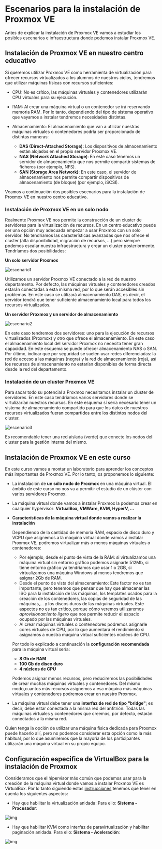 # Escenarios para la instalación de Proxmox VE

Antes de explicar la instalación de Proxmox VE vamos a estudiar los
posibles escenarios e infraestructura donde podemos instalar Proxmox
VE.

## Instalación de Proxmox VE en nuestro centro educativo

Si queremos utilizar Proxmox VE como herramienta de virtualización
para ofrecer recursos virtualizados a los alumnos de nuestros ciclos,
tendremos que utilizar máquinas físicas con recursos suficientes:

* CPU: No es crítico, las máquinas virtuales y contenedores utilizarán
  CPU virtuales para su ejecución.
* RAM: Al crear una máquina virtual o un contenedor se irá reservando
  memoria RAM. Por lo tanto, dependiendo del tipo de sistema operativo
  que vayamos a instalar tendremos necesidades distintas.
* Almacenamiento: El almacenamiento que van a utilizar nuestras
  máquinas virtuales o contenedores podría ser proporcionado de
  distintas maneras:

    * **DAS (Direct-Attached Storage)**: Los dispositivos de
      almacenamiento están alojados en el propio servidor Proxmox VE.
    * **NAS (Network Attached Storage)**: En este caso tenemos un
      servidor de almacenamiento que nos permite compartir sistemas de
      ficheros (por ejemplo, NFS).
    * **SAN (Storage Area Network)**: En este caso, el servidor de
      almacenamiento nos permite compartir dispositivos de
      almacenamiento (de bloque) (por ejemplo, iSCSI).

Veamos a continuación dos posibles escenarios para la instalación de
Proxmox VE en nuestro centro educativo.

### Instalación de Proxmox VE en un solo nodo

Realmente Proxmox VE nos permite la construcción de un cluster de
servidores para la virtualización de recursos. En un centro educativo
puede ser una opción muy adecuada empezar a usar Proxmox con un solo
servidor. No tendríamos las características avanzadas que nos ofrece
el cluster (alta disponibilidad, migración de recursos, ...) pero
siempre podemos escalar nuestra infraestructura y crear un cluster
posteriormente. Tendríamos dos posibilidades:

**Un solo servidor Proxmox**

![escenario1](img/escenario1.drawio.png)

Utilizamos un servidor Proxmox VE conectado a la red de nuestro
departamento. Por defecto, las máquinas virtuales y contenedores
creados estarán conectadas a esta misma red, por lo que serán
accesibles sin problemas. En este caso se utilizará almacenamiento
DAS, es decir, el servidor tendrá que tener suficiente almacenamiento
local para todos los recursos virtualizados.

**Un servidor Proxmox y un servidor de almacenamiento**

![escenario2](img/escenario2.drawio.png)

En este caso tendremos dos servidores: uno para la ejecución de
recursos virtualizados (Proxmox) y otro que ofrece el
almacenamiento. En este caso el almacenamiento local del servidor
Proxmox no necesita tener gran capacidad. En este esquema se puede
ofrecer almacenamiento NAS o SAN. Por último, indicar que por seguridad
se suelen usar redes diferenciadas: la red de acceso a las máquinas
(negra) y la red de almacenamiento (roja), así los recursos de
almacenamiento no estarían disponibles de forma directa desde la red
del departamento.

### Instalación de un cluster Proxmox VE

Para sacar todo su potencial a Proxmox necesitamos instalar un cluster
de servidores. En este caso tendríamos varios servidores donde se
virtulizarían nuestros recursos. En este esquema sí sería necesario
tener un sistema de almacenamiento compartido para que los datos de
nuestros recursos virtualizados fueran compartidos entre los distintos
nodos del cluster.

![escenario3](img/escenario3.drawio.png)

Es recomendable tener una red aislada (verde) que conecte los nodos
del cluster para la gestión interna del mismo.

## Instalación de Proxmox VE en este curso

En este curso vamos a montar un laboratorio para aprender los
conceptos más importantes de Proxmox VE. Por lo tanto, os proponemos lo
siguiente:

* La instalación de **un sólo nodo de Proxmox** en una máquina virtual. El
  ámbito de este curso no nos va a permitir el estudio de un clúster
  con varios servidores Proxmox.
* La máquina virtual donde vamos a instalar Proxmox la podemos crear
  en cualquier hypervisor: **VirtualBox, VMWare, KVM, HyperV, ...**
* **Características de la máquina virtual donde vamos a realizar la instalación**
  
  Dependiendo de la cantidad de memoria RAM, espacio de disco duro y VCPU que asignemos a la máquina virtual donde vamos a instalar Proxmox VE, podremos virtualizar más o menos máquinas virtuales o contenedores:

  * Por ejemplo, desde el punto de vista de la RAM: si virtualizamos una máquina virtual sin entorno gráfico podemos asignarle 512Mb, si tiene entorno gráfico ya tendríamos que usar 1 o 2GB, si virtualizamos una máquina Windows al menos tendremos que asignar 2Gb de RAM.
  * Desde el punto de vista del almacenamiento: Este factor no es tan importante, pero tenemos que pensar que hay que almacenar las ISO para la instalación de las máquinas, los templates usados para la creación de los contenedores, las copias de seguridad de las máquinas,... y los discos duros de las máquinas virtuales. Este aspectos no es tan crítico, porque cómo veremos utilizaremos *aprovisionamiento ligero* que nos permite reducir el espacio ocupado por las máquinas virtuales.
  * Al crear máquinas virtuales o contenedores podremos asignarle cores virtuales de CPU, por lo que aumentará el rendimiento si asignamos a nuestra máquina virtual suficientes núcleos de CPU.

  Por todo lo explicado a continuación la **configuración recomendada** para la máquina virtual sería:

    * **8 Gb de RAM**
    * **100 Gb de disco duro**
    * **4 núcleos de CPU**

  Podemos asignar menos recursos, pero reduciremos las posibilidades de crear muchas máquinas virtuales y contenedores. Del mismo modo,cuantos más recursos asignemos a esa máquina más máquinas virtuales y contenedores podremos crear en nuestro Proxmox.
* La máquina virtual debe tener una **interfaz de red de tipo
  "bridge"**; es decir, debe estar conectada a la misma red del
  anfitrión. Todas las máquinas virtuales y contenedores que creemos,
  por defecto, estarán conectados a la misma red.

Quien tenga la opción de utilizar una máquina física dedicada para
Proxmox puede hacerlo allí, pero no podemos considerar esta opción
como la más habitual, por lo que asumiremos que la mayoría de los
participantes utilizarán una máquina virtual en su propio equipo.

## Configuración especifica de VirtualBox para la instalación de Proxmox

Consideramos que el hipervisor más común que podemos usar para la creación de la máquina virtual donde vamos a instalar Proxmox VE es VirtualBox. Por lo tanto siguiendo estas [instrucciones](https://pve.proxmox.com/wiki/Proxmox_VE_inside_VirtualBox) tenemos que tener en cuenta los siguientes aspectos:

* Hay que habilitar la virtualización anidada: Para ello: **Sistema - Procesador**:

![img](img/virtualbox1.png)

* Hay que habilitar KVM como interfaz de paravirtualización y habilitar paginación anidada. Para ello: **Sistema - Aceleración**:

![img](img/virtualbox2.png)